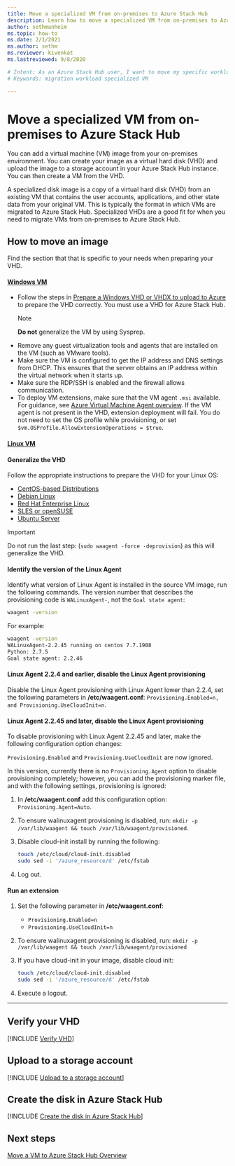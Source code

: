 ```yaml
---
title: Move a specialized VM from on-premises to Azure Stack Hub
description: Learn how to move a specialized VM from on-premises to Azure Stack Hub.
author: sethmanheim
ms.topic: how-to
ms.date: 2/1/2021
ms.author: sethm
ms.reviewer: kivenkat
ms.lastreviewed: 9/8/2020

# Intent: As an Azure Stack Hub user, I want to move my specific workload VM into Azure Stack Hub so that I can use my applications.
# Keywords: migration workload specialized VM

---
```


# Move a specialized VM from on-premises to Azure Stack Hub

You can add a virtual machine (VM) image from your on-premises environment. You can create your image as a virtual hard disk (VHD) and upload the image to a storage account in your Azure Stack Hub instance. You can then create a VM from the VHD.

A specialized disk image is a copy of a virtual hard disk (VHD) from an existing VM that contains the user accounts, applications, and other state data from your original VM. This is typically the format in which VMs are migrated to Azure Stack Hub. Specialized VHDs are a good fit for when you need to migrate VMs from on-premises to Azure Stack Hub.

## How to move an image

Find the section that that is specific to your needs when preparing your VHD.

#### [Windows VM](#tab/port-win)

- Follow the steps in [Prepare a Windows VHD or VHDX to upload to Azure](/azure/virtual-machines/windows/prepare-for-upload-vhd-image) to prepare the VHD correctly. You must use a VHD for Azure Stack Hub.
   > [!NOTE]  
   > **Do not** generalize the VM by using Sysprep.
- Remove any guest virtualization tools and agents that are installed on the VM (such as VMware tools).
- Make sure the VM is configured to get the IP address and DNS settings from DHCP. This ensures that the server obtains an IP address within the virtual network when it starts up.
- Make sure the RDP/SSH is enabled and the firewall allows communication.
- To deploy VM extensions, make sure that the VM agent `.msi` available. For guidance, see [Azure Virtual Machine Agent overview](/azure/virtual-machines/extensions/agent-windows). If the VM agent is not present in the VHD, extension deployment will fail. You do not need to set the OS profile while provisioning, or set `$vm.OSProfile.AllowExtensionOperations = $true`.

#### [Linux VM](#tab/port-linux)

#### Generalize the VHD

Follow the appropriate instructions to prepare the VHD for your Linux OS:

- [CentOS-based Distributions](/azure/virtual-machines/linux/create-upload-centos?toc=%2fazure%2fvirtual-machines%2flinux%2ftoc.json)
- [Debian Linux](/azure/virtual-machines/linux/debian-create-upload-vhd?toc=%2fazure%2fvirtual-machines%2flinux%2ftoc.json)
- [Red Hat Enterprise Linux](../operator/azure-stack-redhat-create-upload-vhd.md)
- [SLES or openSUSE](/azure/virtual-machines/linux/suse-create-upload-vhd?toc=%2fazure%2fvirtual-machines%2flinux%2ftoc.json)
- [Ubuntu Server](/azure/virtual-machines/linux/create-upload-ubuntu?toc=%2fazure%2fvirtual-machines%2flinux%2ftoc.json)

> [!IMPORTANT]
> Do not run the last step: (`sudo waagent -force -deprovision`) as this will generalize the VHD.

#### Identify the version of the Linux Agent

Identify what version of Linux Agent is installed in the source VM image, run the following commands. The version number that describes the provisioning code is `WALinuxAgent-`, not the `Goal state agent`:

   ```bash  
   waagent -version
   ```
    
   For example:
    
   ```bash  
   waagent -version
   WALinuxAgent-2.2.45 running on centos 7.7.1908
   Python: 2.7.5
   Goal state agent: 2.2.46
   ```

#### Linux Agent 2.2.4 and earlier, disable the Linux Agent provisioning 

Disable the Linux Agent provisioning with Linux Agent lower than 2.2.4, set the following parameters in **/etc/waagent.conf**: `Provisioning.Enabled=n, and Provisioning.UseCloudInit=n`.

#### Linux Agent 2.2.45 and later, disable the Linux Agent provisioning

To disable provisioning with Linux Agent 2.2.45 and later, make the following configuration option changes:

`Provisioning.Enabled` and `Provisioning.UseCloudInit` are now ignored.

In this version, currently there is no `Provisioning.Agent` option to disable provisioning completely; however, you can add the provisioning marker file, and with the following settings, provisioning is ignored:

1. In **/etc/waagent.conf** add this configuration option: `Provisioning.Agent=Auto`.
2. To ensure walinuxagent provisioning is disabled, run: `mkdir -p /var/lib/waagent && touch /var/lib/waagent/provisioned`.
3. Disable cloud-init install by running the following:

   ```bash  
   touch /etc/cloud/cloud-init.disabled
   sudo sed -i '/azure_resource/d' /etc/fstab
   ```

4. Log out.

#### Run an extension

1. Set the following parameter in **/etc/waagent.conf**:

   - `Provisioning.Enabled=n`
   - `Provisioning.UseCloudInit=n`

2. To ensure walinuxagent provisioning is disabled, run: `mkdir -p /var/lib/waagent && touch /var/lib/waagent/provisioned`

3. If you have cloud-init in your image, disable cloud init:

    ```bash  
   touch /etc/cloud/cloud-init.disabled
   sudo sed -i '/azure_resource/d' /etc/fstab
   ```

4. Execute a logout.

---

## Verify your VHD

[!INCLUDE [Verify VHD](../includes/user-compute-verify-vhd.md)]

## Upload to a storage account

[!INCLUDE [Upload to a storage account](../includes/user-compute-upload-vhd.md)]

## Create the disk in Azure Stack Hub

[!INCLUDE [Create the disk in Azure Stack Hub](../includes/user-compute-create-disk.md)]

## Next steps

[Move a VM to Azure Stack Hub Overview](vm-move-overview.md)
